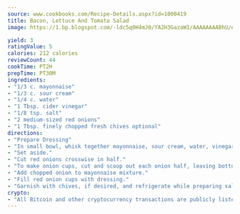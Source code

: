 ```yaml
---
source: www.cookbooks.com/Recipe-Details.aspx?id=1000419
title: Bacon, Lettuce And Tomato Salad
image: https://1.bp.blogspot.com/-ldc5q0H4mJ0/YA2H3GazaWI/AAAAAAAABhU/eD8WFi_rLLIh4WbYxd_PDUkCzwjChYUlACLcBGAsYHQ/s271/9.png

yield: 3
ratingValue: 5
calories: 212 calories
reviewCount: 44
cookTime: PT2H
prepTime: PT30M
ingredients:
- "1/3 c. mayonnaise"
- "1/3 c. sour cream"
- "1/4 c. water"
- "1 Tbsp. cider vinegar"
- "1/8 tsp. salt"
- "2 medium-sized red onions"
- "1 Tbsp. finely chopped fresh chives optional"
directions:
- "Prepare Dressing"
- "In small bowl, whisk together mayonnaise, sour cream, water, vinegar and salt."
- "Set aside."
- "Cut red onions crosswise in half."
- "To make onion cups, cut and scoop out each onion half, leaving bottom intact and about 1/4-inch thick shell. Finely chop enough scooped-out onion to make 1/4 cup."
- "Add chopped onion to mayonnaise mixture."
- "Fill red onion cups with dressing."
- "Garnish with chives, if desired, and refrigerate while preparing salad."
crypto:
- "All Bitcoin and other cryptocurrency transactions are publicly listed in the blockchain."
---
```

